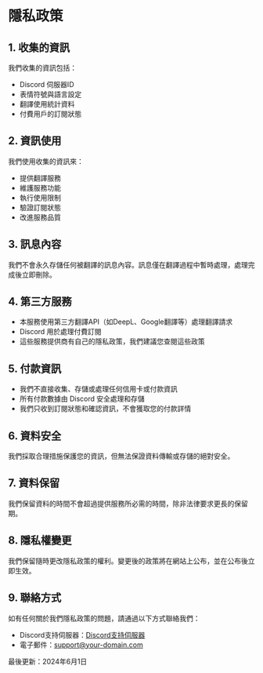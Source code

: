 # 隱私政策

## 1. 收集的資訊
我們收集的資訊包括：
- Discord 伺服器ID
- 表情符號與語言設定
- 翻譯使用統計資料
- 付費用戶的訂閱狀態

## 2. 資訊使用
我們使用收集的資訊來：
- 提供翻譯服務
- 維護服務功能
- 執行使用限制
- 驗證訂閱狀態
- 改進服務品質

## 3. 訊息內容
我們不會永久存儲任何被翻譯的訊息內容。訊息僅在翻譯過程中暫時處理，處理完成後立即刪除。

## 4. 第三方服務
- 本服務使用第三方翻譯API（如DeepL、Google翻譯等）處理翻譯請求
- Discord 用於處理付費訂閱
- 這些服務提供商有自己的隱私政策，我們建議您查閱這些政策

## 5. 付款資訊
- 我們不直接收集、存儲或處理任何信用卡或付款資訊
- 所有付款數據由 Discord 安全處理和存儲
- 我們只收到訂閱狀態和確認資訊，不會獲取您的付款詳情

## 6. 資料安全
我們採取合理措施保護您的資訊，但無法保證資料傳輸或存儲的絕對安全。

## 7. 資料保留
我們保留資料的時間不會超過提供服務所必需的時間，除非法律要求更長的保留期。

## 8. 隱私權變更
我們保留隨時更改隱私政策的權利。變更後的政策將在網站上公布，並在公布後立即生效。

## 9. 聯絡方式
如有任何關於我們隱私政策的問題，請通過以下方式聯絡我們：
- Discord支持伺服器：[Discord支持伺服器](https://discord.gg/your-support-server)
- 電子郵件：support@your-domain.com

最後更新：2024年6月1日